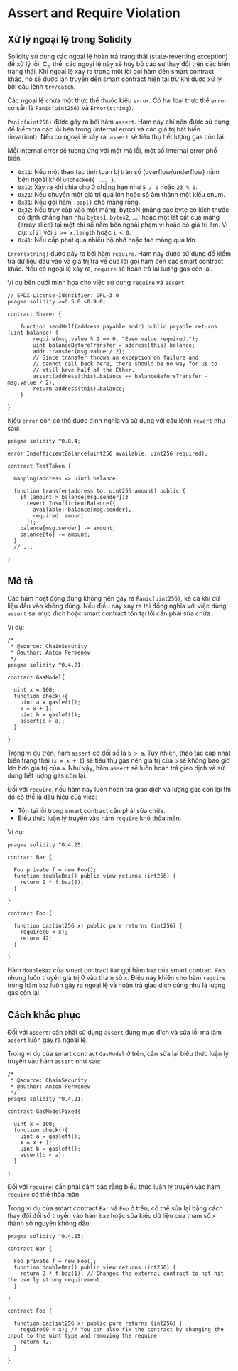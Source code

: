 # Assert and Require Violation

## Xử lý ngoại lệ trong Solidity

Solidity sử dụng các ngoại lệ hoàn trả trạng thái (state-reverting exception) để xử lý lỗi. Cụ thể, các ngoại lệ này sẽ hủy bỏ các sự thay đổi trên các biến trạng thái. Khi ngoại lệ xảy ra trong một lời gọi hàm đến smart contract khác, nó sẽ được lan truyền đến smart contract hiện tại trừ khi được xử lý bởi câu lệnh `try/catch`.

Các ngoại lệ chứa một thực thể thuộc kiểu `error`. Có hai loại thực thể `error` có sẵn là `Panic(uint256)` và `Error(string)`.

`Panic(uint256)` được gây ra bởi hàm `assert`. Hàm này chỉ nên được sử dụng để kiểm tra các lỗi bên trong (internal error) và các giá trị bất biến (invariant). Nếu có ngoại lệ xảy ra, `assert` sẽ tiêu thụ hết lượng gas còn lại.

Mỗi internal error sẽ tương ứng với một mã lỗi, một số internal error phổ biến:
- `0x11`: Nếu một thao tác tính toán bị tràn số (overflow/underflow) nằm bên ngoài khối `unchecked{ ... }`.
- `0x12`: Xảy ra khi chia cho 0 chẳng hạn như `5 / 0` hoặc `23 % 0`.
- `0x21`: Nếu chuyển một giá trị quá lớn hoặc số âm thành một kiểu enum.
- `0x31`: Nếu gọi hàm `.pop()` cho mảng rỗng.
- `0x32`: Nếu truy cập vào một mảng, bytesN (mảng các byte có kích thước cố định chẳng hạn như `bytes1`, `bytes2`, ...) hoặc một lát cắt của mảng (array slice) tại một chỉ số nằm bên ngoài phạm vi hoặc có giá trị âm. Ví dụ: `x[i]` với `i >= x.length` hoặc `i < 0`.
- `0x41`: Nếu cấp phát quá nhiều bộ nhớ hoặc tạo mảng quá lớn.

`Error(string)` được gây ra bởi hàm `require`. Hàm này được sử dụng để kiểm tra dữ liệu đầu vào và giá trị trả về của lời gọi hàm đến các smart contract khác. Nếu có ngoại lệ xảy ra, `require` sẽ hoàn trả lại lượng gas còn lại.

Ví dụ bên dưới minh họa cho việc sử dụng `require` và `assert`:

```sol
// SPDX-License-Identifier: GPL-3.0
pragma solidity >=0.5.0 <0.9.0;

contract Sharer {
  
    function sendHalf(address payable addr) public payable returns (uint balance) {
        require(msg.value % 2 == 0, "Even value required.");
        uint balanceBeforeTransfer = address(this).balance;
        addr.transfer(msg.value / 2);
        // Since transfer throws an exception on failure and
        // cannot call back here, there should be no way for us to
        // still have half of the Ether.
        assert(address(this).balance == balanceBeforeTransfer - msg.value / 2);
        return address(this).balance;
    }
    
}
```

Kiểu `error` còn có thể được định nghĩa và sử dụng với câu lệnh `revert` như sau:

```sol
pragma solidity ^0.8.4;

error InsufficientBalance(uint256 available, uint256 required);

contract TestToken {
  
  mapping(address => uint) balance;
  
  function transfer(address to, uint256 amount) public {
    if (amount > balance[msg.sender])z
      revert InsufficientBalance({
        available: balance[msg.sender],
        required: amount
      });
    balance[msg.sender] -= amount;
    balance[to] += amount;
  }
  // ...
  
}
```

## Mô tả

Các hàm hoạt động đúng không nên gây ra `Panic(uint256)`, kể cả khi dữ liệu đầu vào không đúng. Nếu điều này xảy ra thì đồng nghĩa với việc dùng `assert` sai mục đích hoặc smart contract tồn tại lỗi cần phải sửa chữa.

Ví dụ:

```sol
/*
 * @source: ChainSecurity
 * @author: Anton Permenev
 */
pragma solidity ^0.4.21;

contract GasModel{
  
  uint x = 100;
  function check(){
    uint a = gasleft();
    x = x + 1;
    uint b = gasleft();
    assert(b > a);
  }
  
}
```

Trong ví dụ trên, hàm `assert` có đối số là `b > a`. Tuy nhiên, thao tác cập nhật biến trạng thái (`x = x + 1`) sẽ tiêu thụ gas nên giá trị của `b` sẽ không bao giờ lớn hơn giá trị của `a`. Như vậy, hàm `assert` sẽ luôn hoàn trả giao dịch và sử dụng hết lượng gas còn lại.

Đối với `require`, nếu hàm này luôn hoàn trả giao dịch và lượng gas còn lại thì đó có thể là dấu hiệu của việc:
- Tồn tại lỗi trong smart contract cần phải sửa chữa.
- Biểu thức luận lý truyền vào hàm `require` khó thỏa mãn.

Ví dụ:

```sol
pragma solidity ^0.4.25;

contract Bar {
  
  Foo private f = new Foo();
  function doubleBaz() public view returns (int256) {
    return 2 * f.baz(0);
  }
  
}

contract Foo {
  
  function baz(int256 x) public pure returns (int256) {
    require(0 < x);
    return 42;
  }
  
}
```

Hàm `doubleBaz` của smart contract `Bar` gọi hàm `baz` của smart contract `Foo` nhưng luôn truyền giá trị 0 vào tham số `x`. Điều này khiến cho hàm `require` trong hàm `baz` luôn gây ra ngoại lệ và hoàn trả giao dịch cũng như là lượng gas còn lại.

## Cách khắc phục

Đối với `assert`: cần phải sử dụng `assert` đúng mục đích và sửa lỗi mà làm `assert` luôn gây ra ngoại lệ. 

Trong ví dụ của smart contract `GasModel` ở trên, cần sửa lại biểu thức luận lý truyền vào hàm `assert` như sau:

```sol
/*
 * @source: ChainSecurity
 * @author: Anton Permenev
 */
pragma solidity ^0.4.21;

contract GasModelFixed{
  
  uint x = 100;
  function check(){
    uint a = gasleft();
    x = x + 1;
    uint b = gasleft();
    assert(b < a);
  }
  
}
```

Đối với `require`: cần phải đảm bảo rằng biểu thức luận lý truyền vào hàm `require` có thể thỏa mãn. 

Trong ví dụ của smart contract `Bar` và `Foo` ở trên, có thể sửa lại bằng cách thay đổi đối số truyền vào hàm `baz` hoặc sửa kiểu dữ liệu của tham số `x` thành số nguyên không dấu:

```sol
pragma solidity ^0.4.25;

contract Bar {
  
  Foo private f = new Foo();
  function doubleBaz() public view returns (int256) {
    return 2 * f.baz(1); // Changes the external contract to not hit the overly strong requirement.
  }
  
}

contract Foo {
  
  function baz(int256 x) public pure returns (int256) {
    require(0 < x); // You can also fix the contract by changing the input to the uint type and removing the require
    return 42;
  }
  
}
```